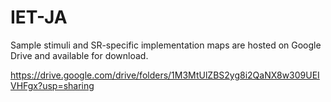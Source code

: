 # IET-JA

Sample stimuli and SR-specific implementation maps are hosted on Google Drive and available for download.

https://drive.google.com/drive/folders/1M3MtUlZBS2yg8i2QaNX8w309UEIVHFgx?usp=sharing
